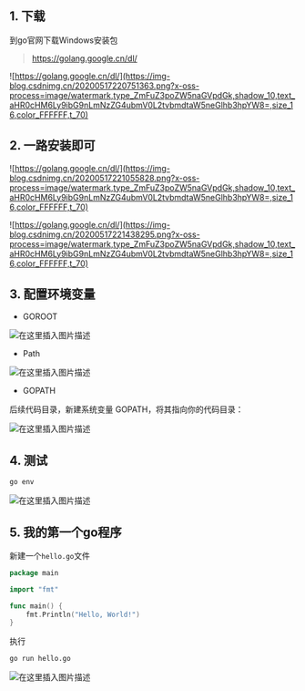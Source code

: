 ## 1. 下载

到go官网下载Windows安装包

> https://golang.google.cn/dl/

![https://golang.google.cn/dl/](https://img-blog.csdnimg.cn/20200517220751363.png?x-oss-process=image/watermark,type_ZmFuZ3poZW5naGVpdGk,shadow_10,text_aHR0cHM6Ly9ibG9nLmNzZG4ubmV0L2tvbmdtaW5neGlhb3hpYW8=,size_16,color_FFFFFF,t_70)


## 2. 一路安装即可

![https://golang.google.cn/dl/](https://img-blog.csdnimg.cn/20200517221055828.png?x-oss-process=image/watermark,type_ZmFuZ3poZW5naGVpdGk,shadow_10,text_aHR0cHM6Ly9ibG9nLmNzZG4ubmV0L2tvbmdtaW5neGlhb3hpYW8=,size_16,color_FFFFFF,t_70)

![https://golang.google.cn/dl/](https://img-blog.csdnimg.cn/20200517221438295.png?x-oss-process=image/watermark,type_ZmFuZ3poZW5naGVpdGk,shadow_10,text_aHR0cHM6Ly9ibG9nLmNzZG4ubmV0L2tvbmdtaW5neGlhb3hpYW8=,size_16,color_FFFFFF,t_70)


## 3. 配置环境变量

- GOROOT

![在这里插入图片描述](https://img-blog.csdnimg.cn/20200517222336997.png)

- Path

![在这里插入图片描述](https://img-blog.csdnimg.cn/20200517222219253.png?x-oss-process=image/watermark,type_ZmFuZ3poZW5naGVpdGk,shadow_10,text_aHR0cHM6Ly9ibG9nLmNzZG4ubmV0L2tvbmdtaW5neGlhb3hpYW8=,size_16,color_FFFFFF,t_70)

- GOPATH

后续代码目录，新建系统变量 GOPATH，将其指向你的代码目录：

![在这里插入图片描述](https://img-blog.csdnimg.cn/20200517222447574.png)

## 4. 测试

``` bat
go env
```

![在这里插入图片描述](https://img-blog.csdnimg.cn/20200517222710732.png?x-oss-process=image/watermark,type_ZmFuZ3poZW5naGVpdGk,shadow_10,text_aHR0cHM6Ly9ibG9nLmNzZG4ubmV0L2tvbmdtaW5neGlhb3hpYW8=,size_16,color_FFFFFF,t_70)


## 5. 我的第一个go程序

新建一个`hello.go`文件

```go
package main

import "fmt"

func main() {
    fmt.Println("Hello, World!")
}
```

执行

```bat
go run hello.go
```


![在这里插入图片描述](https://img-blog.csdnimg.cn/20200517223803387.png)

